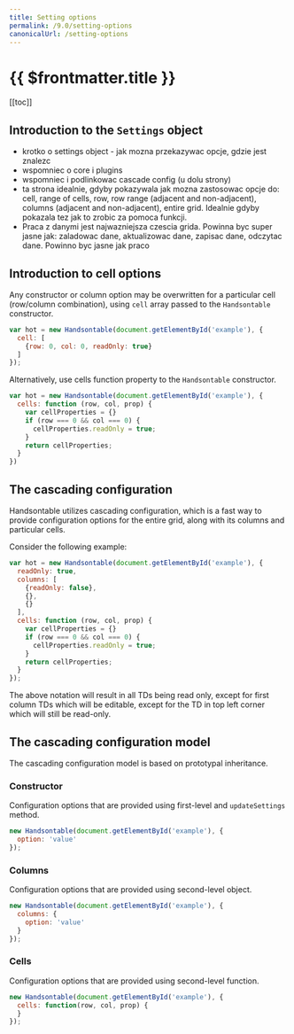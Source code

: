 ```yaml
---
title: Setting options
permalink: /9.0/setting-options
canonicalUrl: /setting-options
---
```


# {{ $frontmatter.title }}

[[toc]]

## Introduction to the `Settings` object

- krotko o settings object - jak mozna przekazywac opcje, gdzie jest znalezc
- wspomniec o core i plugins
- wspomniec i podlinkowac cascade config (u dolu strony)
- ta strona idealnie, gdyby pokazywala jak mozna zastosowac opcje do: cell, range of cells, row, row range (adjacent and non-adjacent), columns (adjacent and non-adjacent), entire grid. Idealnie gdyby pokazala tez jak to zrobic za pomoca funkcji.
- Praca z danymi jest najwazniejsza czescia grida. Powinna byc super jasne jak: zaladowac dane, aktualizowac dane, zapisac dane, odczytac dane. Powinno byc jasne jak praco

## Introduction to cell options

Any constructor or column option may be overwritten for a particular cell (row/column combination), using `cell` array passed to the `Handsontable` constructor.

```js
var hot = new Handsontable(document.getElementById('example'), {
  cell: [
    {row: 0, col: 0, readOnly: true}
  ]
});
```

Alternatively, use cells function property to the `Handsontable` constructor.

```js
var hot = new Handsontable(document.getElementById('example'), {
  cells: function (row, col, prop) {
    var cellProperties = {}
    if (row === 0 && col === 0) {
      cellProperties.readOnly = true;
    }
    return cellProperties;
  }
})
```

## The cascading configuration

Handsontable utilizes cascading configuration, which is a fast way to provide configuration options for the entire grid, along with its columns and particular cells.

Consider the following example:

```js
var hot = new Handsontable(document.getElementById('example'), {
  readOnly: true,
  columns: [
    {readOnly: false},
    {},
    {}
  ],
  cells: function (row, col, prop) {
    var cellProperties = {}
    if (row === 0 && col === 0) {
      cellProperties.readOnly = true;
    }
    return cellProperties;
  }
});
```

The above notation will result in all TDs being read only, except for first column TDs which will be editable, except for the TD in top left corner which will still be read-only.

## The cascading configuration model

The cascading configuration model is based on prototypal inheritance.

### Constructor

Configuration options that are provided using first-level and `updateSettings` method.

```js
new Handsontable(document.getElementById('example'), {
  option: 'value'
});
```
  

### Columns

Configuration options that are provided using second-level object.

```js
new Handsontable(document.getElementById('example'), {
  columns: {
    option: 'value'
  }
});
```

### Cells

Configuration options that are provided using second-level function.

```js
new Handsontable(document.getElementById('example'), {
  cells: function(row, col, prop) {
  }
});
```

